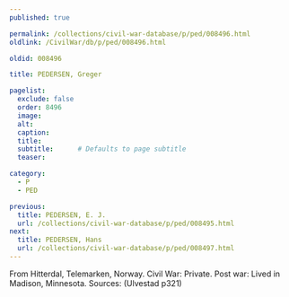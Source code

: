 ```yaml
---
published: true

permalink: /collections/civil-war-database/p/ped/008496.html
oldlink: /CivilWar/db/p/ped/008496.html

oldid: 008496

title: PEDERSEN, Greger

pagelist:
  exclude: false
  order: 8496
  image: 
  alt:
  caption:
  title:
  subtitle:      # Defaults to page subtitle
  teaser:

category: 
  - P 
  - PED

previous:
  title: PEDERSEN, E. J.
  url: /collections/civil-war-database/p/ped/008495.html  
next:
  title: PEDERSEN, Hans
  url: /collections/civil-war-database/p/ped/008497.html   
---
```

From Hitterdal, Telemarken, Norway. Civil War: Private. Post war: Lived in Madison, Minnesota. Sources: (Ulvestad p321)